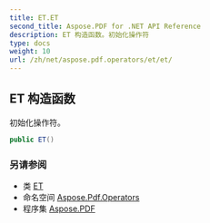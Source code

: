 ```yaml
---
title: ET.ET
second_title: Aspose.PDF for .NET API Reference
description: ET 构造函数。初始化操作符
type: docs
weight: 10
url: /zh/net/aspose.pdf.operators/et/et/
---
```

## ET 构造函数

初始化操作符。

```csharp
public ET()
```

### 另请参阅

* 类 [ET](../)
* 命名空间 [Aspose.Pdf.Operators](../../../aspose.pdf.operators/)
* 程序集 [Aspose.PDF](../../../)